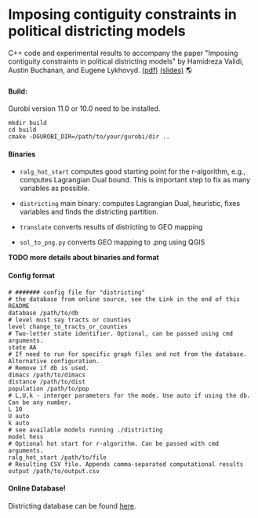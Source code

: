 # Imposing contiguity constraints in political districting models
C++ code and experimental results to accompany the paper "Imposing contiguity constraints in political districting models" by Hamidreza Validi, Austin Buchanan, and Eugene Lykhovyd. [(pdf)](http://www.optimization-online.org/DB_HTML/2020/01/7582.html) [(slides)](https://github.com/zhelih/districting/blob/master/Districting_slides.pdf) :earth_americas:

#### Build:
Gurobi version 11.0 or 10.0 need to be installed.

```
mkdir build
cd build
cmake -DGUROBI_DIR=/path/to/your/gurobi/dir ..
```

#### Binaries

- `ralg_hot_start` computes good starting point for the r-algorithm, e.g., computes Lagrangian Dual bound. This is important step to fix as many variables as possible.

- `districting` main binary: computes Lagrangian Dual, heuristic, fixes variables and finds the districting partition.

- `translate` converts results of districting to GEO mapping

- `sol_to_png.py` converts GEO mapping to .png using QGIS


**TODO more details about binaries and format**
#### Config format
```
# ####### config file for "districting"
# the database from online source, see the Link in the end of this README
database /path/to/db
# level must say tracts or counties
level change_to_tracts_or_counties
# Two-letter state identifier. Optional, can be passed using cmd arguments.
state AA
# If need to run for specific graph files and not from the database. Alternative configuration.
# Remove if db is used.
dimacs /path/to/dimacs
distance /path/to/dist
population /path/to/pop
# L,U,k - interger parameters for the mode. Use auto if using the db. Can be any number.
L 10
U auto
k auto
# see available models running ./districting
model hess
# Optional hot start for r-algorithm. Can be passed with cmd arguments.
ralg_hot_start /path/to/file
# Resulting CSV file. Appends comma-separated computational results
output /path/to/output.csv
```
#### Online Database!
Districting database can be found [here](https://lykhovyd.com/files/public/districting).
